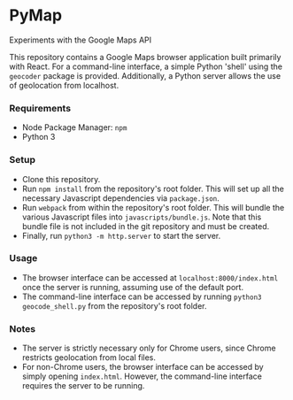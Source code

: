 # PyMap
Experiments with the Google Maps API

This repository contains a Google Maps browser application built primarily
with React. For a command-line interface, a simple Python 'shell' using the
`geocoder` package is provided. Additionally, a Python server allows the use of
geolocation from localhost.

### Requirements
* Node Package Manager: `npm`
* Python 3

### Setup
* Clone this repository.
* Run `npm install` from the repository's root folder. This will set up all the
necessary Javascript dependencies via `package.json`.
* Run `webpack` from within the repository's root folder. This will bundle the
various Javascript files into `javascripts/bundle.js`. Note that this bundle
file is not included in the git repository and must be created.
* Finally, run `python3 -m http.server` to start the server.

### Usage
* The browser interface can be accessed at `localhost:8000/index.html`
once the server is running, assuming use of the default port.
* The command-line interface can be accessed by running
`python3 geocode_shell.py` from the repository's root folder.

### Notes
* The server is strictly necessary only for Chrome users, since Chrome
restricts geolocation from local files.
* For non-Chrome users, the browser interface can be accessed by simply opening
`index.html`. However, the command-line interface requires the server to be
running.
